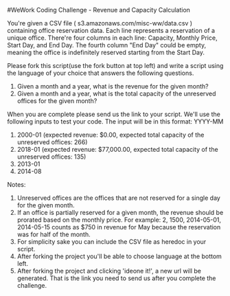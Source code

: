 #WeWork Coding Challenge - Revenue and Capacity Calculation

You're given a CSV file ( s3.amazonaws.com/misc-ww/data.csv ) containing office reservation data. Each line represents a reservation of a unique office. There're four columns in each line: Capacity, Monthly Price, Start Day, and End Day. The fourth column "End Day" could be empty, meaning the office is indefinitely reserved starting from the Start Day.

Please fork this script(use the fork button at top left) and write a script using the language of your choice that answers the following questions.

1. Given a month and a year, what is the revenue for the given month?
2. Given a month and a year, what is the total capacity of the unreserved offices for the given month?

When you are complete please send us the link to your script. We'll use the following inputs to test your code. The input will be in this format: YYYY-MM

1. 2000-01  (expected revenue: $0.00, expected total capacity of the unreserved offices: 266)
2. 2018-01 (expected revenue: $77,000.00, expected total capacity of the unreserved offices: 135)
3. 2013-01
4. 2014-08

Notes:

1. Unreserved offices are the offices that are not reserved for a single day for the given month.
2. If an office is partially reserved for a given month, the revenue should be prorated based on the monthly price. For example: 2, 1500, 2014-05-01, 2014-05-15 counts as $750 in revenue for May because the reservation was for half of the month.
3. For simplicity sake you can include the CSV file as heredoc in your script.
4. After forking the project you'll be able to choose language at the bottom left.
5. After forking the project and clicking 'ideone it!', a new url will be generated. That is the link you need to send us after you complete the challenge.
